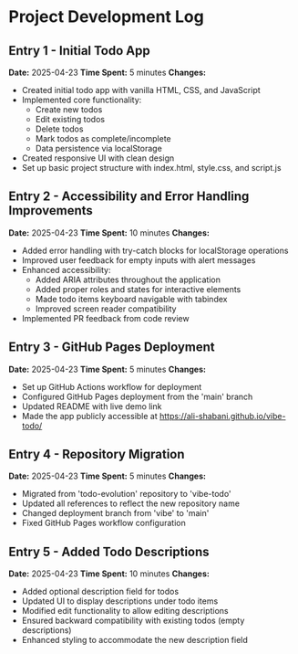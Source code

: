 # Project Development Log

## Entry 1 - Initial Todo App

**Date:** 2025-04-23
**Time Spent:** 5 minutes
**Changes:**

- Created initial todo app with vanilla HTML, CSS, and JavaScript
- Implemented core functionality:
  - Create new todos
  - Edit existing todos
  - Delete todos
  - Mark todos as complete/incomplete
  - Data persistence via localStorage
- Created responsive UI with clean design
- Set up basic project structure with index.html, style.css, and script.js

## Entry 2 - Accessibility and Error Handling Improvements

**Date:** 2025-04-23
**Time Spent:** 10 minutes
**Changes:**

- Added error handling with try-catch blocks for localStorage operations
- Improved user feedback for empty inputs with alert messages
- Enhanced accessibility:
  - Added ARIA attributes throughout the application
  - Added proper roles and states for interactive elements
  - Made todo items keyboard navigable with tabindex
  - Improved screen reader compatibility
- Implemented PR feedback from code review

## Entry 3 - GitHub Pages Deployment

**Date:** 2025-04-23
**Time Spent:** 5 minutes
**Changes:**

- Set up GitHub Actions workflow for deployment
- Configured GitHub Pages deployment from the 'main' branch
- Updated README with live demo link
- Made the app publicly accessible at https://ali-shabani.github.io/vibe-todo/

## Entry 4 - Repository Migration

**Date:** 2025-04-23
**Time Spent:** 5 minutes
**Changes:**

- Migrated from 'todo-evolution' repository to 'vibe-todo'
- Updated all references to reflect the new repository name
- Changed deployment branch from 'vibe' to 'main'
- Fixed GitHub Pages workflow configuration

## Entry 5 - Added Todo Descriptions

**Date:** 2025-04-23
**Time Spent:** 10 minutes
**Changes:**

- Added optional description field for todos
- Updated UI to display descriptions under todo items
- Modified edit functionality to allow editing descriptions
- Ensured backward compatibility with existing todos (empty descriptions)
- Enhanced styling to accommodate the new description field
